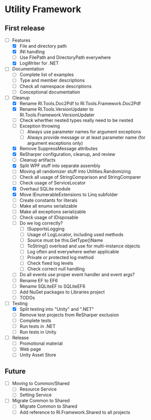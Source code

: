 # Utility Framework

## First release

- [ ] Features
  - [X] File and directory path
  - [X] INI handling
  - [ ] Use FilePath and DirectoryPath everywhere
  - [X] LogWriter for .NET
- [ ] Documentation
  - [ ] Complete list of examples
  - [ ] Type and member descriptions
  - [ ] Check all namespace descriptions
  - [ ] Conceptional documentation
- [ ] Cleanup
  - [X] Rename RI.Tools.Doc2Pdf to RI.Tools.Framework.Doc2Pdf
  - [X] Rename RI.Tools.VersionUpdater to RI.Tools.Framework.VersionUpdater
  - [ ] Check wherther nested types really need to be nested
  - [ ] Exception throwing
    - [ ] Always use parameter names for argument exceptions
    - [ ] Always provide message or at least parameter name (for argument exceptions only)
  - [X] Remove SuppressMessage attributes
  - [X] ReSharper configuration, cleanup, and review
  - [ ] Cleanup artifacts
  - [X] Split WPF stuff into separate assembly
  - [ ] Moving all randomizer stuff into Utilities.Randomizing
  - [ ] Check all usage of StringComparison and StringComparer
  - [ ] Check usage of ServiceLocator
  - [X] Overhaul SQLite module
  - [X] Move IEnumerableExtensions to Linq subfolder
  - [ ] Create constants for literals
  - [ ] Make all enums serializable
  - [ ] Make all exceptions serializable
  - [ ] Check usage of IDisposable
  - [ ] Do we log correctly?
    - [ ] ISupportsLogging
    - [ ] Usage of LogLocator, including used methods
    - [ ] Source must be this.GetType()Name
    - [ ] ToString() overload and use for multi-instance objects
    - [ ] Log often and everywhere weher applicable
    - [ ] Private or protected log method
    - [ ] Check fixed log levels
    - [ ] Check correct null handling
  - [ ] Do all events use proper event handler and event args?
  - [ ] Rename EF to EF6
  - [ ] Rename SQLiteEF to SQLiteEF6
  - [ ] Add NuGet packages to Libraries project
  - [ ] TODOs
- [ ] Testing
  - [X] Split testing into "Unity" and ".NET"
  - [ ] Remove test projects from ReSharper exclusion
  - [ ] Complete tests
  - [ ] Run tests in .NET
  - [ ] Run tests in Unity
- [ ] Release
  - [ ] Promotional material
  - [ ] Web page
  - [ ] Unity Asset Store

## Future

- [ ] Moving to Common/Shared
  - [ ] Resource Service
  - [ ] Setting Service
- [ ] Migrate Common to Shared
  - [ ] Migrate Common to Shared
  - [ ] Add reference to RI.Framework.Shared to all projects
